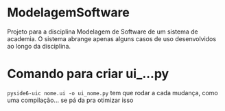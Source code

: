 # ModelagemSoftware
Projeto para a disciplina Modelagem de Software de um sistema de academia.
O sistema abrange apenas alguns casos de uso desenvolvidos ao longo da disciplina.


# Comando para criar ui_...py
`pyside6-uic nome.ui -o ui_nome.py`
tem que rodar a cada mudança, como uma compilação... se pá da pra otimizar isso